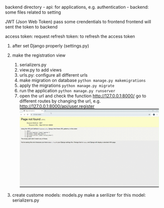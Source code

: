 backend directory
    - api: for applications, e.g. authentication
    - backend: some files related to setting

JWT (Json Web Token)
pass some crendentials to frontend
frontend will sent the token to backend

access token: request
refresh token: to refresh the access token

1. after set Django properly (settings.py)
2. make the registration view
    1. serializers.py 
    2. view.py to add views
    3. urls.py: configure all different urls
    4. make migration on database
    `python manage.py makemigrations`
    5. apply the migrations
    `python manage.py migrate`
    6. run the application
    `python manage.py runserver`
    7. open the url and check the function http://127.0.0.1:8000/
        go to different routes by changing the url, e.g. http://127.0.0.1:8000/api/user.register
        ![create a user](./assets_backend/create_user.gif)

8. create custome models: models.py 
    make a serilizer for this model: serializers.py
